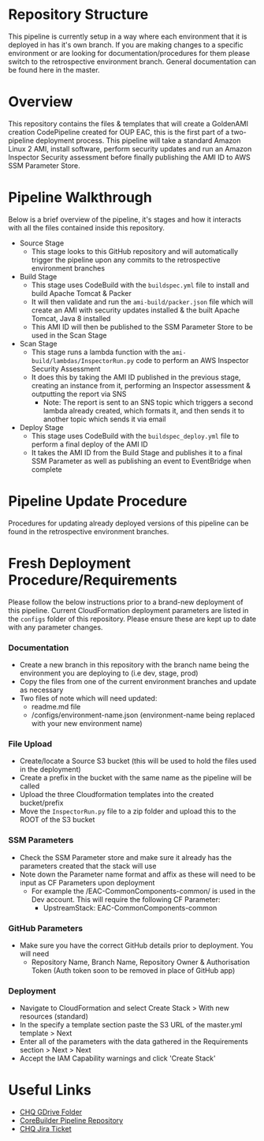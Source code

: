 # Repository Structure
This pipeline is currently setup in a way where each environment that it is deployed in has it's own branch. If you are making changes to a specific environment or are looking for documentation/procedures for them please switch to the retrospective environment branch. General documentation can be found here in the master.

# Overview
This repository contains the files & templates that will create a GoldenAMI creation CodePipeline created for OUP EAC, this is the first part of a two-pipeline deployment process. This pipeline will take a standard Amazon Linux 2 AMI, install software, perform security updates and run an Amazon Inspector Security assessment before finally publishing the AMI ID to AWS SSM Parameter Store.

# Pipeline Walkthrough
Below is a brief overview of the pipeline, it's stages and how it interacts with all the files contained inside this repository.

- Source Stage
    - This stage looks to this GitHub repository and will automatically trigger the pipeline upon any commits to the retrospective environment branches
- Build Stage
    - This stage uses CodeBuild with the `buildspec.yml` file to install and build Apache Tomcat & Packer
    - It will then validate and run the `ami-build/packer.json` file which will create an AMI with security updates installed & the built Apache Tomcat, Java 8 installed
    - This AMI ID will then be published to the SSM Parameter Store to be used in the Scan Stage
- Scan Stage
    - This stage runs a lambda function with the `ami-build/lambdas/InspectorRun.py` code to perform an AWS Inspector Security Assessment
    - It does this by taking the AMI ID published in the previous stage, creating an instance from it, performing an Inspector assessment & outputting the report via SNS
        - Note: The report is sent to an SNS topic which triggers a second lambda already created, which formats it, and then sends it to another topic which sends it via email
- Deploy Stage
    - This stage uses CodeBuild with the `buildspec_deploy.yml` file to perform a final deploy of the AMI ID
    - It takes the AMI ID from the Build Stage and publishes it to a final SSM Parameter as well as publishing an event to EventBridge when complete


# Pipeline Update Procedure
Procedures for updating already deployed versions of this pipeline can be found in the retrospective environment branches.

# Fresh Deployment Procedure/Requirements
Please follow the below instructions prior to a brand-new deployment of this pipeline. Current CloudFormation deployment parameters are listed in the `configs` folder of this repository. Please ensure these are kept up to date with any parameter changes.

### Documentation
- Create a new branch in this repository with the branch name being the environment you are deploying to (i.e dev, stage, prod)
- Copy the files from one of the current environment branches and update as necessary
- Two files of note which will need updated:
    - readme.md file
    - /configs/environment-name.json (environment-name being replaced with your new environment name)

### File Upload
- Create/locate a Source S3 bucket (this will be used to hold the files used in the deployment)
- Create a prefix in the bucket with the same name as the pipeline will be called
- Upload the three Cloudformation templates into the created bucket/prefix
- Move the `InspectorRun.py` file to a zip folder and upload this to the ROOT of the S3 bucket

### SSM Parameters 
- Check the SSM Parameter store and make sure it already has the parameters created that the stack will use
- Note down the Parameter name format and affix as these will need to be input as CF Parameters upon deployment
    - For example the /EAC-CommonComponents-common/ is used in the Dev account. This will require the following CF Parameter:
        - UpstreamStack: EAC-CommonComponents-common

### GitHub Parameters
- Make sure you have the correct GitHub details prior to deployment. You will need
    - Repository Name, Branch Name, Repository Owner & Authorisation Token (Auth token soon to be removed in place of GitHub app)

### Deployment
- Navigate to CloudFormation and select Create Stack > With new resources (standard)
- In the specify a template section paste the S3 URL of the master.yml template > Next
- Enter all of the parameters with the data gathered in the Requirements section > Next > Next
- Accept the IAM Capability warnings and click 'Create Stack'

# Useful Links
- [CHQ GDrive Folder](https://drive.google.com/drive/folders/1ZFyiNBvl1q3CWFzWcuzOgRQRKIH3K3ue)
- [CoreBuilder Pipeline Repository](https://github.com/OUP/eac-core-pipeline/tree/infra)
- [CHQ Jira Ticket](https://cirrushq.atlassian.net/browse/OUPEAC-5043)